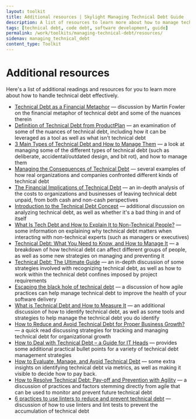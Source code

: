 ```yaml
---
layout: toolkit
title: Additional resources | Skylight Managing Technical Debt Guide
description: A list of resources to learn more about how to manage technical debt effectively.
tags: [technical debt, code debt, software development, guide]
permalink: /work/toolkits/managing-technical-debt/resources/
sidenav: managing_technical_debt
content_type: Toolkit
---
```


# Additional resources

Here's a list of additional readings and resources for you to learn more about how to handle technical debt effectively.

* [Technical Debt as a Financial Metaphor](https://martinfowler.com/bliki/TechnicalDebt.html) &mdash; discussion by Martin Fowler on the financial metaphor of technical debt and some of the nuances therein
* [Definition of Technical Debt from ProductPlan](https://www.productplan.com/glossary/technical-debt/) &mdash; an examination of some of the nuances of technical debt, including how it can be leveraged as a tool as well as what isn't technical debt
* [3 Main Types of Technical Debt and How to Manage Them](https://hackernoon.com/there-are-3-main-types-of-technical-debt-heres-how-to-manage-them-4a3328a4c50c) &mdash; a look at managing some of the different types of technical debt (such as deliberate, accidental/outdated design, and bit rot), and how to manage them
* [Managing the Consequences of Technical Debt](https://insights.sei.cmu.edu/sei_blog/2019/05/managing-the-consequences-of-technical-debt-5-stories-from-the-field.html) &mdash; several examples of how real organizations and companies confronted different kinds of technical debt
* [The Financial Implications of Technical Debt](https://www.toptal.com/finance/part-time-cfos/technical-debt) &mdash; an in-depth analysis of the costs to organizations and businesses of leaving technical debt unpaid, from both cash and non-cash perspectives
* [Introduction to the Technical Debt Concept](https://www.agilealliance.org/introduction-to-the-technical-debt-concept/) &mdash; additional discussion on analyzing technical debt, as well as whether it's a bad thing in and of itself
* [What Is Tech Debt and How to Explain It to Non-Technical People?](https://dzone.com/articles/what-is-tech-debt-and-how-to-explain-it-to-non-tec) &mdash; some information on explaining why technical debt matters when interacting with non-technical experts (such as managers or executives)
* [Technical Debt: What You Need to Know, and How to Manage It](https://codingsans.com/blog/technical-debt) &mdash; a breakdown of how technical debt can affect different groups of people, as well as some new strategies on managing and preventing it
* [Technical Debt: The Ultimate Guide](https://www.bmc.com/blogs/technical-debt-explained-the-complete-guide-to-understanding-and-dealing-with-technical-debt/) &mdash; an in-depth discussion of some strategies involved with recognizing technical debt, as well as how to work within the technical debt confines imposed by project requirements
* [Escaping the black hole of technical debt](https://www.atlassian.com/agile/software-development/technical-debt) &mdash; a discussion of how agile practices can help manage technical debt to improve the health of your software delivery
* [What is Technical Debt and How to Measure It](https://existek.com/blog/what-is-technical-debt-and-how-to-measure-it/) &mdash; an additional discussion of how to identify technical debt, as well as some tools and strategies to help manage the technical debt you do identify
* [How to Reduce and Avoid Technical Debt for Proper Business Growth?](https://blog.apruve.com/how-to-reduce-and-avoid-technical-debt-for-proper-business-growth) &mdash; a quick read discussing strategies for tracking and managing technical debt for organizational growth
* [How to Deal with Technical Debt – a Guide for IT Heads](https://brainhub.eu/blog/how-to-deal-with-technical-debt/) &mdash; provides some additional practical bullet points for a variety of technical debt management strategies
* [How to Evaluate, Manage, and Avoid Technical Debt](https://metova.com/how-to-evaluate-manage-and-avoid-technical-debt/) &mdash; some extra insights on identifying technical debt via metrics, as well as making it visible to decide how to pay back.
* [How to Resolve Technical Debt: Pay-off and Prevention with Agility](https://www.compuware.com/pay-off-and-prevent-technical-debt/) &mdash; a discussion of practices and factors stemming directly from agile that can be used to monitor and prevent future technical debt
* [6 practices to use linters to reduce and prevent technical debt](https://sourcelevel.io/blog/6-practices-to-use-linters-to-reduce-and-prevent-technical-debt) &mdash; discussion of how to use linters and lint tests to prevent the accumulation of technical debt
